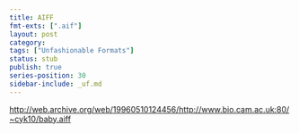 ```yaml
---
title: AIFF
fmt-exts: [".aif"]
layout: post
category:
tags: ["Unfashionable Formats"]
status: stub
publish: true
series-position: 30
sidebar-include: _uf.md
---
```


http://web.archive.org/web/19960510124456/http://www.bio.cam.ac.uk:80/~cyk10/baby.aiff

